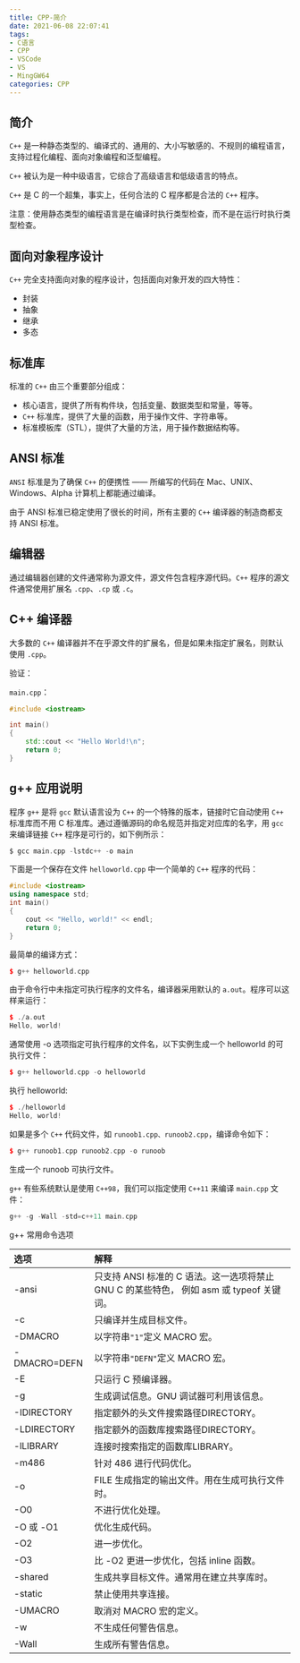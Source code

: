 ```yaml
---
title: CPP-简介
date: 2021-06-08 22:07:41
tags:
- C语言
- CPP
- VSCode
- VS
- MingGW64
categories: CPP
---
```

## 简介

`C++` 是一种静态类型的、编译式的、通用的、大小写敏感的、不规则的编程语言，支持过程化编程、面向对象编程和泛型编程。

`C++` 被认为是一种中级语言，它综合了高级语言和低级语言的特点。

`C++` 是 C 的一个超集，事实上，任何合法的 C 程序都是合法的 `C++` 程序。

注意：使用静态类型的编程语言是在编译时执行类型检查，而不是在运行时执行类型检查。

## 面向对象程序设计

`C++` 完全支持面向对象的程序设计，包括面向对象开发的四大特性：

* 封装
* 抽象
* 继承
* 多态

<!--more-->
## 标准库

标准的 `C++` 由三个重要部分组成：

* 核心语言，提供了所有构件块，包括变量、数据类型和常量，等等。
* `C++` 标准库，提供了大量的函数，用于操作文件、字符串等。
* 标准模板库（STL），提供了大量的方法，用于操作数据结构等。

## ANSI 标准

`ANSI` 标准是为了确保 `C++` 的便携性 —— 所编写的代码在 Mac、UNIX、Windows、Alpha 计算机上都能通过编译。

由于 ANSI 标准已稳定使用了很长的时间，所有主要的 `C++` 编译器的制造商都支持 ANSI 标准。

## 编辑器

通过编辑器创建的文件通常称为源文件，源文件包含程序源代码。`C++` 程序的源文件通常使用扩展名 `.cpp`、`.cp` 或 `.c`。

## C++ 编译器

大多数的 `C++` 编译器并不在乎源文件的扩展名，但是如果未指定扩展名，则默认使用 `.cpp`。

验证：

`main.cpp`：

```cpp
#include <iostream>

int main()
{
    std::cout << "Hello World!\n";
    return 0;
}
```

## g++ 应用说明

程序 `g++` 是将 `gcc` 默认语言设为 `C++` 的一个特殊的版本，链接时它自动使用 `C++` 标准库而不用 C 标准库。通过遵循源码的命名规范并指定对应库的名字，用 `gcc` 来编译链接 `C++` 程序是可行的，如下例所示：

```c
$ gcc main.cpp -lstdc++ -o main
```

下面是一个保存在文件 `helloworld.cpp` 中一个简单的 `C++` 程序的代码：

```cpp
#include <iostream>
using namespace std;
int main()
{
    cout << "Hello, world!" << endl;
    return 0;
}
```

最简单的编译方式：

```cpp
$ g++ helloworld.cpp
```

由于命令行中未指定可执行程序的文件名，编译器采用默认的 `a.out`。程序可以这样来运行：

```cpp
$ ./a.out
Hello, world!
```

通常使用 -o 选项指定可执行程序的文件名，以下实例生成一个 helloworld 的可执行文件：

```cpp
$ g++ helloworld.cpp -o helloworld
```

执行 helloworld:

```cpp
$ ./helloworld
Hello, world!
```

如果是多个 `C++` 代码文件，如 `runoob1.cpp、runoob2.cpp`，编译命令如下：

```cpp
$ g++ runoob1.cpp runoob2.cpp -o runoob
```

生成一个 runoob 可执行文件。

`g++` 有些系统默认是使用 `C++98`，我们可以指定使用 `C++11` 来编译 `main.cpp` 文件：

```cpp
g++ -g -Wall -std=c++11 main.cpp
```

g++ 常用命令选项

| 选项	| 解释 |
| :--- | :--- |
|-ansi	|只支持 ANSI 标准的 C 语法。这一选项将禁止 GNU C 的某些特色， 例如 asm 或 typeof 关键词。|
|-c	|只编译并生成目标文件。|
|-DMACRO	|以字符串`"1"`定义 MACRO 宏。|
|-DMACRO=DEFN	|以字符串`"DEFN"`定义 MACRO 宏。|
|-E	|只运行 C 预编译器。|
|-g	|生成调试信息。GNU 调试器可利用该信息。|
|-IDIRECTORY|	指定额外的头文件搜索路径DIRECTORY。|
|-LDIRECTORY|	指定额外的函数库搜索路径DIRECTORY。|
|-lLIBRARY|	连接时搜索指定的函数库LIBRARY。|
|-m486	|针对 486 进行代码优化。|
|-o	|FILE 生成指定的输出文件。用在生成可执行文件时。|
|-O0|	不进行优化处理。|
|-O	或 -O1 |优化生成代码。|
|-O2|	进一步优化。|
|-O3	|比 -O2 更进一步优化，包括 inline 函数。|
|-shared	|生成共享目标文件。通常用在建立共享库时。|
|-static	|禁止使用共享连接。|
|-UMACRO	|取消对 MACRO 宏的定义。|
|-w	|不生成任何警告信息。|
|-Wall	|生成所有警告信息。|

